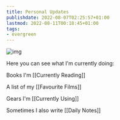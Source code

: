 ```yaml
---
title: Personal Updates
publishdate: 2022-08-07T02:25:57+01:00
lastmod: 2022-08-11T00:18:45+01:00
tags: 
- evergreen
---
```








![img](https://images.unsplash.com/photo-1500353391678-d7b57979d6d2?ixlib=rb-1.2.1&ixid=MnwxMjA3fDB8MHxwaG90by1wYWdlfHx8fGVufDB8fHx8&auto=format&fit=crop&w=1470&q=80)



Here you can see what I'm currently doing:



Books I'm [[Currently Reading]]



A list of my [[Favourite Films]]



Gears I'm [[Currently Using]]



Sometimes I also write [[Daily Notes]]



